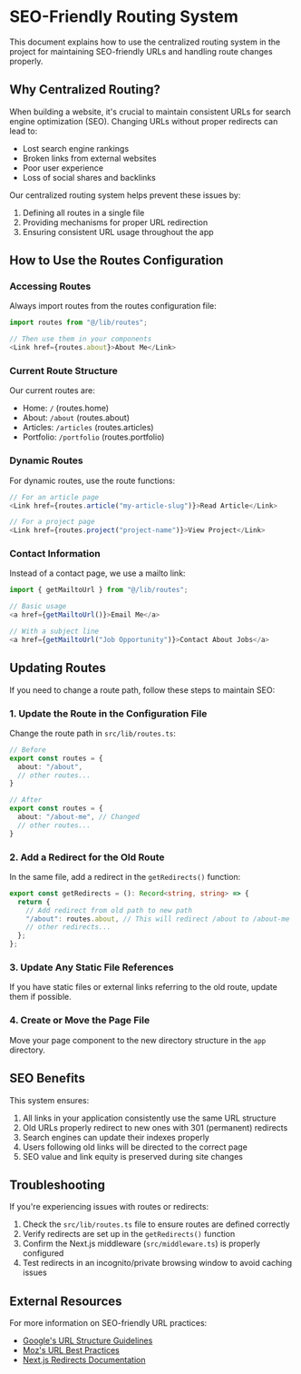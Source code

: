 # SEO-Friendly Routing System

This document explains how to use the centralized routing system in the project for maintaining SEO-friendly URLs and handling route changes properly.

## Why Centralized Routing?

When building a website, it's crucial to maintain consistent URLs for search engine optimization (SEO). Changing URLs without proper redirects can lead to:

- Lost search engine rankings
- Broken links from external websites
- Poor user experience
- Loss of social shares and backlinks

Our centralized routing system helps prevent these issues by:

1. Defining all routes in a single file
2. Providing mechanisms for proper URL redirection
3. Ensuring consistent URL usage throughout the app

## How to Use the Routes Configuration

### Accessing Routes

Always import routes from the routes configuration file:

```typescript
import routes from "@/lib/routes";

// Then use them in your components
<Link href={routes.about}>About Me</Link>
```

### Current Route Structure

Our current routes are:

- Home: `/` (routes.home)
- About: `/about` (routes.about)
- Articles: `/articles` (routes.articles)
- Portfolio: `/portfolio` (routes.portfolio)

### Dynamic Routes

For dynamic routes, use the route functions:

```typescript
// For an article page
<Link href={routes.article("my-article-slug")}>Read Article</Link>

// For a project page
<Link href={routes.project("project-name")}>View Project</Link>
```

### Contact Information

Instead of a contact page, we use a mailto link:

```typescript
import { getMailtoUrl } from "@/lib/routes";

// Basic usage
<a href={getMailtoUrl()}>Email Me</a>

// With a subject line
<a href={getMailtoUrl("Job Opportunity")}>Contact About Jobs</a>
```

## Updating Routes

If you need to change a route path, follow these steps to maintain SEO:

### 1. Update the Route in the Configuration File

Change the route path in `src/lib/routes.ts`:

```typescript
// Before
export const routes = {
  about: "/about",
  // other routes...
}

// After
export const routes = {
  about: "/about-me", // Changed
  // other routes...
}
```

### 2. Add a Redirect for the Old Route

In the same file, add a redirect in the `getRedirects()` function:

```typescript
export const getRedirects = (): Record<string, string> => {
  return {
    // Add redirect from old path to new path
    "/about": routes.about, // This will redirect /about to /about-me
    // other redirects...
  };
};
```

### 3. Update Any Static File References

If you have static files or external links referring to the old route, update them if possible.

### 4. Create or Move the Page File

Move your page component to the new directory structure in the `app` directory.

## SEO Benefits

This system ensures:

1. All links in your application consistently use the same URL structure
2. Old URLs properly redirect to new ones with 301 (permanent) redirects
3. Search engines can update their indexes properly
4. Users following old links will be directed to the correct page
5. SEO value and link equity is preserved during site changes

## Troubleshooting

If you're experiencing issues with routes or redirects:

1. Check the `src/lib/routes.ts` file to ensure routes are defined correctly
2. Verify redirects are set up in the `getRedirects()` function
3. Confirm the Next.js middleware (`src/middleware.ts`) is properly configured
4. Test redirects in an incognito/private browsing window to avoid caching issues

## External Resources

For more information on SEO-friendly URL practices:

- [Google's URL Structure Guidelines](https://developers.google.com/search/docs/advanced/guidelines/url-structure)
- [Moz's URL Best Practices](https://moz.com/learn/seo/url)
- [Next.js Redirects Documentation](https://nextjs.org/docs/api-reference/next.config.js/redirects) 